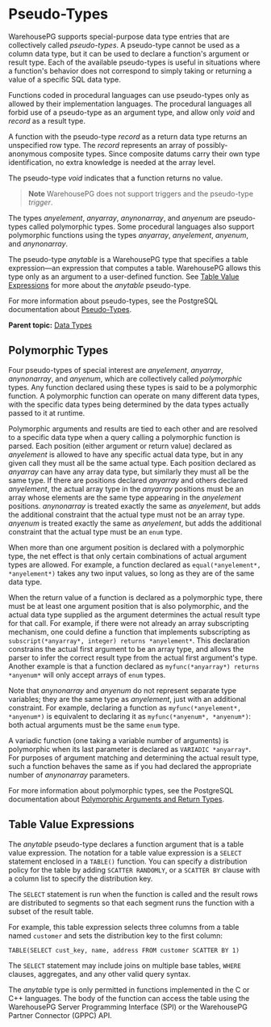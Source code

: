 # Pseudo-Types 

WarehousePG supports special-purpose data type entries that are collectively called *pseudo-types*. A pseudo-type cannot be used as a column data type, but it can be used to declare a function's argument or result type. Each of the available pseudo-types is useful in situations where a function's behavior does not correspond to simply taking or returning a value of a specific SQL data type.

Functions coded in procedural languages can use pseudo-types only as allowed by their implementation languages. The procedural languages all forbid use of a pseudo-type as an argument type, and allow only *void* and *record* as a result type.

A function with the pseudo-type *record* as a return data type returns an unspecified row type. The *record* represents an array of possibly-anonymous composite types. Since composite datums carry their own type identification, no extra knowledge is needed at the array level.

The pseudo-type *void* indicates that a function returns no value.

> **Note** WarehousePG does not support triggers and the pseudo-type *trigger*.

The types *anyelement*, *anyarray*, *anynonarray*, and *anyenum* are pseudo-types called polymorphic types. Some procedural languages also support polymorphic functions using the types *anyarray*, *anyelement*, *anyenum*, and *anynonarray*.

The pseudo-type *anytable* is a WarehousePG type that specifies a table expression—an expression that computes a table. WarehousePG allows this type only as an argument to a user-defined function. See [Table Value Expressions](#topic_ig2_1pc_qfb) for more about the *anytable* pseudo-type.

For more information about pseudo-types, see the PostgreSQL documentation about [Pseudo-Types](https://www.postgresql.org/docs/12/datatype-pseudo.html).

**Parent topic:** [Data Types](data_types.html)

## <a id="topic_dbn_bpc_qfb"></a>Polymorphic Types 

Four pseudo-types of special interest are *anyelement*, *anyarray*, *anynonarray*, and *anyenum*, which are collectively called *polymorphic* types. Any function declared using these types is said to be a polymorphic function. A polymorphic function can operate on many different data types, with the specific data types being determined by the data types actually passed to it at runtime.

Polymorphic arguments and results are tied to each other and are resolved to a specific data type when a query calling a polymorphic function is parsed. Each position \(either argument or return value\) declared as *anyelement* is allowed to have any specific actual data type, but in any given call they must all be the same actual type. Each position declared as *anyarray* can have any array data type, but similarly they must all be the same type. If there are positions declared *anyarray* and others declared *anyelement*, the actual array type in the *anyarray* positions must be an array whose elements are the same type appearing in the *anyelement* positions. *anynonarray* is treated exactly the same as *anyelement*, but adds the additional constraint that the actual type must not be an array type. *anyenum* is treated exactly the same as *anyelement*, but adds the additional constraint that the actual type must be an `enum` type.

When more than one argument position is declared with a polymorphic type, the net effect is that only certain combinations of actual argument types are allowed. For example, a function declared as `equal(*anyelement*, *anyelement*)` takes any two input values, so long as they are of the same data type.

When the return value of a function is declared as a polymorphic type, there must be at least one argument position that is also polymorphic, and the actual data type supplied as the argument determines the actual result type for that call. For example, if there were not already an array subscripting mechanism, one could define a function that implements subscripting as `subscript(*anyarray*, integer) returns *anyelement*`. This declaration constrains the actual first argument to be an array type, and allows the parser to infer the correct result type from the actual first argument's type. Another example is that a function declared as `myfunc(*anyarray*) returns *anyenum*` will only accept arrays of `enum` types.

Note that *anynonarray* and *anyenum* do not represent separate type variables; they are the same type as *anyelement*, just with an additional constraint. For example, declaring a function as `myfunc(*anyelement*, *anyenum*)` is equivalent to declaring it as `myfunc(*anyenum*, *anyenum*)`: both actual arguments must be the same `enum` type.

A variadic function \(one taking a variable number of arguments\) is polymorphic when its last parameter is declared as `VARIADIC *anyarray*`. For purposes of argument matching and determining the actual result type, such a function behaves the same as if you had declared the appropriate number of *anynonarray* parameters.

For more information about polymorphic types, see the PostgreSQL documentation about [Polymorphic Arguments and Return Types](https://www.postgresql.org/docs/12/xfunc-c.html#AEN56822).

## <a id="topic_ig2_1pc_qfb"></a>Table Value Expressions 

The *anytable* pseudo-type declares a function argument that is a table value expression. The notation for a table value expression is a `SELECT` statement enclosed in a `TABLE()` function. You can specify a distribution policy for the table by adding `SCATTER RANDOMLY`, or a `SCATTER BY` clause with a column list to specify the distribution key.

The `SELECT` statement is run when the function is called and the result rows are distributed to segments so that each segment runs the function with a subset of the result table.

For example, this table expression selects three columns from a table named `customer` and sets the distribution key to the first column:

```
TABLE(SELECT cust_key, name, address FROM customer SCATTER BY 1)
```

The `SELECT` statement may include joins on multiple base tables, `WHERE` clauses, aggregates, and any other valid query syntax.

The *anytable* type is only permitted in functions implemented in the C or C++ languages. The body of the function can access the table using the WarehousePG Server Programming Interface \(SPI\) or the WarehousePG Partner Connector \(GPPC\) API.
